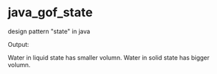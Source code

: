 # java_gof_state
design pattern "state" in java

Output:

Water in liquid state has smaller volumn.
Water in solid state has bigger volumn.